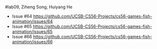 #lab09, Ziheng Song, Huiyang He

* Issue #64 https://github.com/UCSB-CS56-Projects/cs56-games-fish-animation/issues/64
* Issue #65 https://github.com/UCSB-CS56-Projects/cs56-games-fish-animation/issues/65
* Issue #66 https://github.com/UCSB-CS56-Projects/cs56-games-fish-animation/issues/66